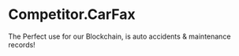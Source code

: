 # Competitor.CarFax
The Perfect use for our Blockchain, is auto accidents &amp; maintenance records!
